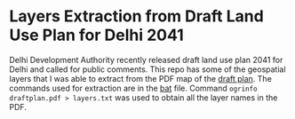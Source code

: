 # Layers Extraction from Draft Land Use Plan for Delhi 2041
Delhi Development Authority recently released draft land use plan 2041 for Delhi and called for public comments. This repo has some of the geospatial layers that I was able to extract from the PDF map of the [draft plan](http://119.226.139.196/tendernotices_docs/aug2020/Draft%20Land%20Use%20Plan_public%20notice09062021.pdf). The commands used for extraction are in the [bat](https://github.com/rajesvariparasa/layers_draft_delhi_master_plan_2041/blob/main/ExtractLayers.bat) file. Command `ogrinfo draftplan.pdf > layers.txt` was used to obtain all the layer names in the PDF.
